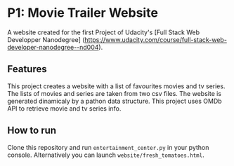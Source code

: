 # P1: Movie Trailer Website

A website created for the first Project of Udacity's [Full Stack Web Developper Nanodegree] (https://www.udacity.com/course/full-stack-web-developer-nanodegree--nd004).

## Features

This project creates a website with a list of favourites movies and tv series. The lists of movies and series are taken from two csv files. The website is generated dinamicaly by a pathon data structure.
This project uses OMDb API to retrieve movie and tv series info.

## How to run

Clone this repository and run `entertainment_center.py` in your python console.
Alternatively you can launch `website/fresh_tomatoes.html`.

